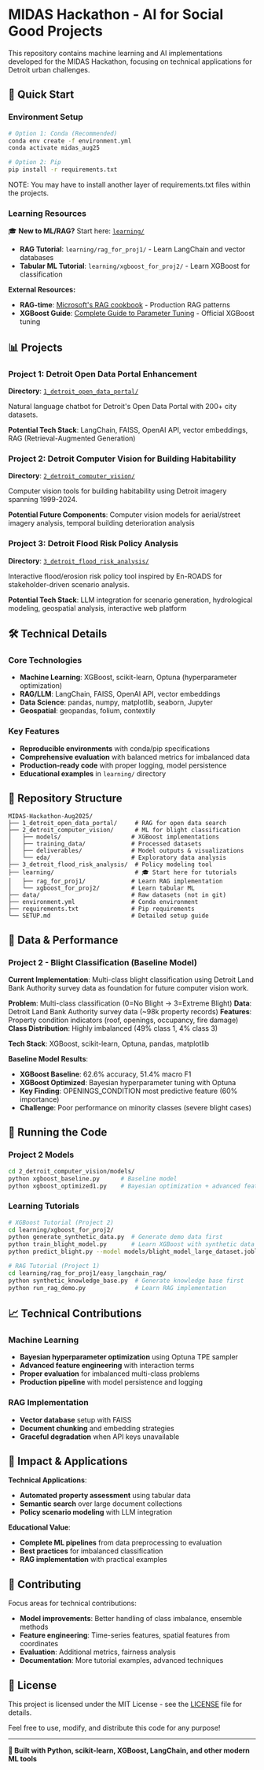 # MIDAS Hackathon - AI for Social Good Projects

This repository contains machine learning and AI implementations developed for the MIDAS Hackathon, focusing on technical applications for Detroit urban challenges.

## 🚀 Quick Start

### Environment Setup
```bash
# Option 1: Conda (Recommended)
conda env create -f environment.yml
conda activate midas_aug25

# Option 2: Pip
pip install -r requirements.txt
```

NOTE: You may have to install another layer of requirements.txt files within the projects.

### Learning Resources
🎓 **New to ML/RAG?** Start here: [`learning/`](learning/)
- **RAG Tutorial**: `learning/rag_for_proj1/` - Learn LangChain and vector databases
- **Tabular ML Tutorial**: `learning/xgboost_for_proj2/` - Learn XGBoost for classification

**External Resources:**
- **RAG-time**: [Microsoft's RAG cookbook](https://github.com/microsoft/rag-time) - Production RAG patterns
- **XGBoost Guide**: [Complete Guide to Parameter Tuning](https://xgboost.readthedocs.io/en/stable/tutorials/param_tuning.html) - Official XGBoost tuning

## 📊 Projects

### Project 1: Detroit Open Data Portal Enhancement
**Directory**: [`1_detroit_open_data_portal/`](1_detroit_open_data_portal/)

Natural language chatbot for Detroit's Open Data Portal with 200+ city datasets.

**Potential Tech Stack**: LangChain, FAISS, OpenAI API, vector embeddings, RAG (Retrieval-Augmented Generation)

### Project 2: Detroit Computer Vision for Building Habitability
**Directory**: [`2_detroit_computer_vision/`](2_detroit_computer_vision/)

Computer vision tools for building habitability using Detroit imagery spanning 1999-2024.

**Potential Future Components**: Computer vision models for aerial/street imagery analysis, temporal building deterioration analysis

### Project 3: Detroit Flood Risk Policy Analysis
**Directory**: [`3_detroit_flood_risk_analysis/`](3_detroit_flood_risk_analysis/)

Interactive flood/erosion risk policy tool inspired by En-ROADS for stakeholder-driven scenario analysis.

**Potential Tech Stack**: LLM integration for scenario generation, hydrological modeling, geospatial analysis, interactive web platform

## 🛠️ Technical Details

### Core Technologies
- **Machine Learning**: XGBoost, scikit-learn, Optuna (hyperparameter optimization)
- **RAG/LLM**: LangChain, FAISS, OpenAI API, vector embeddings
- **Data Science**: pandas, numpy, matplotlib, seaborn, Jupyter
- **Geospatial**: geopandas, folium, contextily

### Key Features
- **Reproducible environments** with conda/pip specifications
- **Comprehensive evaluation** with balanced metrics for imbalanced data
- **Production-ready code** with proper logging, model persistence
- **Educational examples** in `learning/` directory

## 📁 Repository Structure

```
MIDAS-Hackathon-Aug2025/
├── 1_detroit_open_data_portal/     # RAG for open data search
├── 2_detroit_computer_vision/      # ML for blight classification
│   ├── models/                    # XGBoost implementations
│   ├── training_data/             # Processed datasets
│   ├── deliverables/              # Model outputs & visualizations
│   └── eda/                       # Exploratory data analysis
├── 3_detroit_flood_risk_analysis/  # Policy modeling tool
├── learning/                       # 🎓 Start here for tutorials
│   ├── rag_for_proj1/             # Learn RAG implementation
│   └── xgboost_for_proj2/         # Learn tabular ML
├── data/                          # Raw datasets (not in git)
├── environment.yml                # Conda environment
├── requirements.txt               # Pip requirements
└── SETUP.md                       # Detailed setup guide
```

## 🔬 Data & Performance

### Project 2 - Blight Classification (Baseline Model)
**Current Implementation**: Multi-class blight classification using Detroit Land Bank Authority survey data as foundation for future computer vision work.

**Problem**: Multi-class classification (0=No Blight → 3=Extreme Blight)
**Data**: Detroit Land Bank Authority survey data (~98k property records)
**Features**: Property condition indicators (roof, openings, occupancy, fire damage)
**Class Distribution**: Highly imbalanced (49% class 1, 4% class 3)

**Tech Stack**: XGBoost, scikit-learn, Optuna, pandas, matplotlib

**Baseline Model Results**:
- **XGBoost Baseline**: 62.6% accuracy, 51.4% macro F1
- **XGBoost Optimized**: Bayesian hyperparameter tuning with Optuna
- **Key Finding**: OPENINGS_CONDITION most predictive feature (60% importance)
- **Challenge**: Poor performance on minority classes (severe blight cases)

## 🧪 Running the Code

### Project 2 Models
```bash
cd 2_detroit_computer_vision/models/
python xgboost_baseline.py      # Baseline model
python xgboost_optimized1.py    # Bayesian optimization + advanced features
```

### Learning Tutorials
```bash
# XGBoost Tutorial (Project 2)
cd learning/xgboost_for_proj2/
python generate_synthetic_data.py  # Generate demo data first
python train_blight_model.py       # Learn XGBoost with synthetic data
python predict_blight.py --model models/blight_model_large_dataset.joblib --demo

# RAG Tutorial (Project 1)
cd learning/rag_for_proj1/easy_langchain_rag/
python synthetic_knowledge_base.py  # Generate knowledge base first
python run_rag_demo.py              # Learn RAG implementation
```

## 📈 Technical Contributions

### Machine Learning
- **Bayesian hyperparameter optimization** using Optuna TPE sampler
- **Advanced feature engineering** with interaction terms
- **Proper evaluation** for imbalanced multi-class problems
- **Production pipeline** with model persistence and logging

### RAG Implementation
- **Vector database** setup with FAISS
- **Document chunking** and embedding strategies
- **Graceful degradation** when API keys unavailable

## 🎯 Impact & Applications

**Technical Applications**:
- **Automated property assessment** using tabular data
- **Semantic search** over large document collections
- **Policy scenario modeling** with LLM integration

**Educational Value**:
- **Complete ML pipelines** from data preprocessing to evaluation
- **Best practices** for imbalanced classification
- **RAG implementation** with practical examples

## 🤝 Contributing

Focus areas for technical contributions:
- **Model improvements**: Better handling of class imbalance, ensemble methods
- **Feature engineering**: Time-series features, spatial features from coordinates
- **Evaluation**: Additional metrics, fairness analysis
- **Documentation**: More tutorial examples, advanced techniques

## 📄 License

This project is licensed under the MIT License - see the [LICENSE](LICENSE) file for details.

Feel free to use, modify, and distribute this code for any purpose!

---

**🔧 Built with Python, scikit-learn, XGBoost, LangChain, and other modern ML tools**